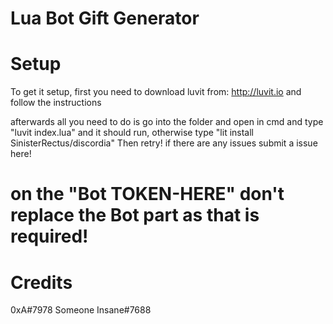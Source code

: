 # Lua Bot Gift Generator

# Setup

To get it setup, first you need to download luvit from: http://luvit.io and follow the instructions

afterwards all you need to do is go into the folder and open in cmd and type "luvit index.lua" and it should run, otherwise type "lit install SinisterRectus/discordia"
Then retry! if there are any issues submit a issue here!

# on the "Bot TOKEN-HERE" don't replace the Bot part as that is required!

# Credits

0xA#7978
Someone Insane#7688
